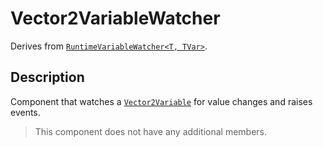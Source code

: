 # Vector2VariableWatcher

Derives from [`RuntimeVariableWatcher<T, TVar>`](runtime-variable-watcher.md).

## Description

Component that watches a [`Vector2Variable`](../variables/vector2-variable.md) for value changes and raises events.

> This component does not have any additional members.
